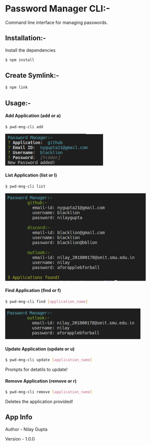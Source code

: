 # Password Manager CLI:-

Command line interface for managing passwords.


## Installation:-

Install the dependencies

```sh
$ npm install
```


## Create Symlink:-

```sh
$ npm link
```


## Usage:-


#### Add Application (add or a)
```sh
$ pwd-mng-cli add
```
![alt text](./images/add_application.png)


#### List Application (list or l)
```sh
$ pwd-mng-cli list
```
![alt text](./images/list_application.png)


#### Find Application (find or f)
```sh
$ pwd-mng-cli find [application_name]
```
![alt text](./images/find_application.png)


#### Update Application (update or u)
```sh
$ pwd-mng-cli update [application_name]
```
Prompts for detatils to update!


#### Remove Application (remove or r)
```sh
$ pwd-mng-cli remove [application_name]
```
Deletes the application provided!


## App Info

Author - Nilay Gupta

Version - 1.0.0